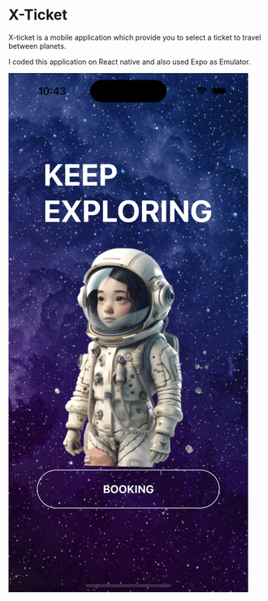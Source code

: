 <h1>X-Ticket</h1>

<p> X-ticket is a mobile application which provide you to select a ticket to travel between planets. </p>
<p> I coded this application on React native and also used Expo as Emulator. </p>

![My Image](src/images/firstScreen.png)
